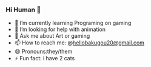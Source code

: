 ### Hi Human 👋

- 🌱 I’m currently learning Programing on gaming
- 🤔 I’m looking for help with animation
- 💬 Ask me about Art or gaming
- 📫 How to reach me: @hellobakugou20@gmail.com
- 😄 Pronouns:they/them 
- ⚡ Fun fact: i have 2 cats 

